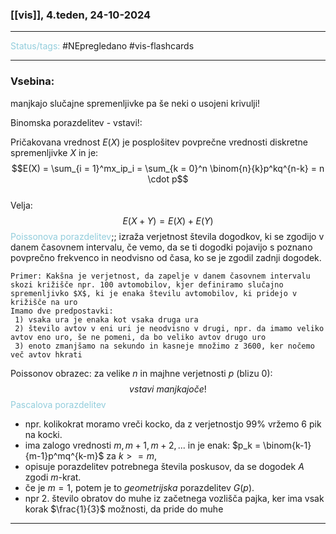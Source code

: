 ### [[vis]], 4.teden, 24-10-2024
---

<font color="#92cddc">Status/tags:</font> #NEpregledano #vis-flashcards 

---

### Vsebina:

manjkajo slučajne spremenljivke pa še neki o usojeni krivulji!

Binomska porazdelitev - vstavi!:

Pričakovana vrednost $E(X)$ je posplošitev povprečne vrednosti diskretne spremenljivke $X$ in je: $$E(X) = \sum_{i = 1}^mx_ip_i = \sum_{k = 0}^n \binom{n}{k}p^kq^{n-k} = n \cdot p$$  
Velja: $$E(X+Y) = E(X) + E(Y)$$
<font color="#92cddc">Poissonova porazdelitev</font>;; izraža verjetnost števila dogodkov, ki se zgodijo v danem časovnem intervalu, če vemo, da se ti dogodki pojavijo s poznano povprečno frekvenco in neodvisno od časa, ko se je zgodil zadnji dogodek.

	Primer: Kakšna je verjetnost, da zapelje v danem časovnem intervalu skozi križišče npr. 100 avtomobilov, kjer definiramo slučajno spremenljivko $X$, ki je enaka številu avtomobilov, ki pridejo v križišče na uro
	Imamo dve predpostavki:
	 1) vsaka ura je enaka kot vsaka druga ura
	 2) število avtov v eni uri je neodvisno v drugi, npr. da imamo veliko avtov eno uro, še ne pomeni, da bo veliko avtov drugo uro
	 3) enoto zmanjšamo na sekundo in kasneje množimo z 3600, ker nočemo več avtov hkrati


Poissonov obrazec: za velike $n$ in majhne verjetnosti $p$ (blizu 0): $$vstavi \ manjkajoče!$$
<font color="#92cddc">Pascalova porazdelitev</font>
- npr. kolikokrat moramo vreči kocko, da z verjetnostjo $99\%$ vržemo $6$ pik na kocki.
- ima zalogo vrednosti $m, m+1, m+2,...$ in je enak: $p_k = \binom{k-1}{m-1}p^mq^{k-m}$ za $k >= m$,
- opisuje porazdelitev potrebnega števila poskusov, da se dogodek $A$ zgodi $m$-krat.
- če je $m = 1$, potem je to $geometrijska$ porazdelitev $G(p)$.
- npr 2. število obratov do muhe iz začetnega vozlišča pajka, ker ima vsak korak $\frac{1}{3}$ možnosti, da pride do muhe

---
